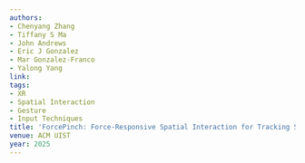 ```yaml
---
authors:
- Chenyang Zhang
- Tiffany S Ma
- John Andrews
- Eric J Gonzalez
- Mar Gonzalez-Franco
- Yalong Yang
link: 
tags:
- XR
- Spatial Interaction
- Gesture
- Input Techniques
title: 'ForcePinch: Force-Responsive Spatial Interaction for Tracking Speed Control in XR'
venue: ACM UIST
year: 2025
---
```

